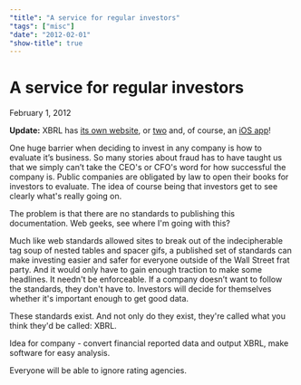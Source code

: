 ```yaml
---
"title": "A service for regular investors"
"tags": ["misc"]
"date": "2012-02-01"
"show-title": true
---
```

# A service for regular investors

<p class="datetime">February 1, 2012</p>

__Update:__ XBRL has [its own website](http://www.xbrl.org/), or [two](http://xbrl.us/) and, of course, an [iOS app](http://itunes.apple.com/us/app/sec-filings-xbrl/id386926575?mt=8)!

One huge barrier when deciding to invest in any company is how to evaluate it’s business. So many stories about fraud has to have taught us that we simply can’t take the CEO's or CFO's word for how successful the company is. Public companies are obligated by law to open their books for investors to evaluate. The idea of course being that investors get to see clearly what's really going on.

The problem is that there are no standards to publishing this documentation. Web geeks, see where I'm going with this?

Much like web standards allowed sites to break out of the indecipherable tag soup of nested tables and spacer gifs, a published set of standards can make investing easier and safer for everyone outside of the Wall Street frat party. And it would only have to gain enough traction to make some headlines. It needn't be enforceable. If a company doesn’t want to follow the standards, they don't have to. Investors will decide for themselves whether it's important enough to get good data.

These standards exist. And not only do they exist, they're called what you think they'd be called: XBRL.

Idea for company - convert financial reported data and output XBRL, make software for easy analysis.

Everyone will be able to ignore rating agencies.
